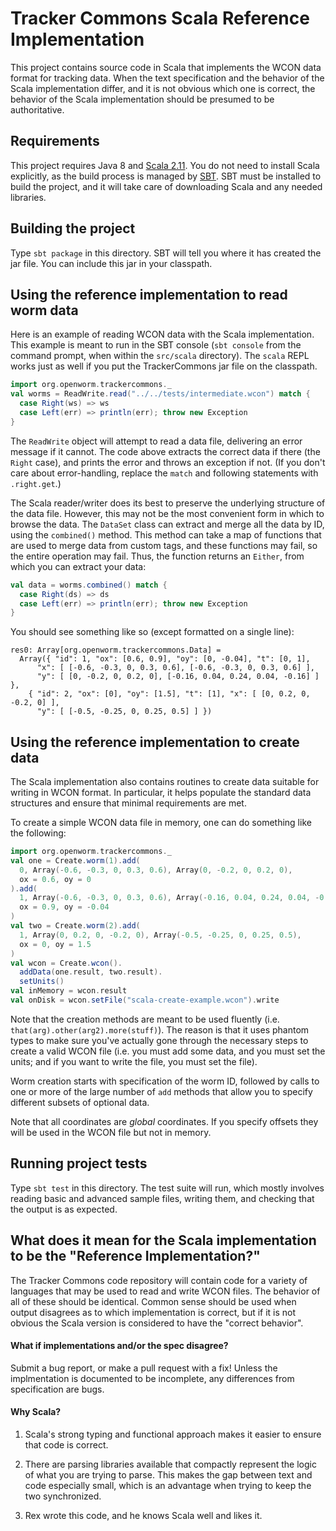# Tracker Commons Scala Reference Implementation

This project contains source code in Scala that implements the WCON data
format for tracking data.  When the text specification and the behavior of
the Scala implementation differ, and it is not obvious which one is correct,
the behavior of the Scala implementation should be presumed to be authoritative.

## Requirements

This project requires Java 8 and [Scala 2.11](http://scala-lang.org).  You do
not need to install Scala explicitly, as the build process is managed by
[SBT](http://www.scala-sbt.org/).  SBT must be installed to build the project,
and it will take care of downloading Scala and any needed libraries.

## Building the project

Type `sbt package` in this directory.  SBT will tell you where it has
created the jar file.  You can include this jar in your classpath.

## Using the reference implementation to read worm data

Here is an example of reading WCON data with the Scala implementation.
This example is meant to run in the SBT console (`sbt console` from the
command prompt, when within the `src/scala` directory).  The `scala`
REPL works just as well if you put the TrackerCommons jar file on the
classpath.

```scala
import org.openworm.trackercommons._
val worms = ReadWrite.read("../../tests/intermediate.wcon") match {
  case Right(ws) => ws
  case Left(err) => println(err); throw new Exception
}
```

The `ReadWrite` object will attempt to read a data file, delivering an
error message if it cannot.  The code above extracts the correct data if
there (the `Right` case), and prints the error and throws an exception if
not.  (If you don't care about error-handling, replace the `match` and following
statements with `.right.get`.)

The Scala reader/writer does its best to preserve the underlying structure
of the data file.  However, this may not be the most convenient form in which
to browse the data.  The `DataSet` class can extract and merge all the data
by ID, using the `combined()` method.  This method can take a map of functions
that are used to merge data from custom tags, and these functions may fail,
so the entire operation may fail.  Thus, the function returns an `Either`, from
which you can extract your data:

```scala
val data = worms.combined() match {
  case Right(ds) => ds
  case Left(err) => println(err); throw new Exception
}
```

You should see something like so (except formatted on a single line):

```
res0: Array[org.openworm.trackercommons.Data] =
  Array({ "id": 1, "ox": [0.6, 0.9], "oy": [0, -0.04], "t": [0, 1],
      "x": [ [-0.6, -0.3, 0, 0.3, 0.6], [-0.6, -0.3, 0, 0.3, 0.6] ],
      "y": [ [0, -0.2, 0, 0.2, 0], [-0.16, 0.04, 0.24, 0.04, -0.16] ] },
    { "id": 2, "ox": [0], "oy": [1.5], "t": [1], "x": [ [0, 0.2, 0, -0.2, 0] ],
      "y": [ [-0.5, -0.25, 0, 0.25, 0.5] ] })
```

## Using the reference implementation to create data

The Scala implementation also contains routines to create data suitable for writing in WCON format.  In particular, it helps populate the standard data structures and ensure that minimal requirements are met.

To create a simple WCON data file in memory, one can do something like the following:

```scala
import org.openworm.trackercommons._
val one = Create.worm(1).add(
  0, Array(-0.6, -0.3, 0, 0.3, 0.6), Array(0, -0.2, 0, 0.2, 0),
  ox = 0.6, oy = 0
).add(
  1, Array(-0.6, -0.3, 0, 0.3, 0.6), Array(-0.16, 0.04, 0.24, 0.04, -0.16),
  ox = 0.9, oy = -0.04
)
val two = Create.worm(2).add(
  1, Array(0, 0.2, 0, -0.2, 0), Array(-0.5, -0.25, 0, 0.25, 0.5),
  ox = 0, oy = 1.5
)
val wcon = Create.wcon().
  addData(one.result, two.result).
  setUnits()
val inMemory = wcon.result
val onDisk = wcon.setFile("scala-create-example.wcon").write
```

Note that the creation methods are meant to be used fluently (i.e. `that(arg).other(arg2).more(stuff)`).  The reason is that it uses phantom types to make sure you've actually gone through the necessary steps to create a valid WCON file (i.e. you must add some data, and you must set the units; and if you want to write the file, you must set the file).

Worm creation starts with specification of the worm ID, followed by calls to one or more of the large number of `add` methods that allow you to specify different subsets of optional data.

Note that all coordinates are _global_ coordinates.  If you specify offsets they will be used in the WCON file but not in memory.

## Running project tests

Type `sbt test` in this directory.  The test suite will run, which mostly
involves reading basic and advanced sample files, writing them, and checking
that the output is as expected.

## What does it mean for the Scala implementation to be the "Reference Implementation?"

The Tracker Commons code repository will contain code for a variety of languages
that may be used to read and write WCON files.  The behavior of all of these
should be identical.  Common sense should be used when output disagrees as to
which implementation is correct, but if it is not obvious the Scala version
is considered to have the "correct behavior".

#### What if implementations and/or the spec disagree?

Submit a bug report, or make a pull request with a fix!  Unless the implmentation
is documented to be incomplete, any differences from specification are bugs.

#### Why Scala?

1. Scala's strong typing and functional approach makes it easier to ensure
that code is correct.

2. There are parsing libraries available that compactly represent the logic
of what you are trying to parse.  This makes the gap between text and code
especially small, which is an advantage when trying to keep the two
synchronized.

3. Rex wrote this code, and he knows Scala well and likes it.
